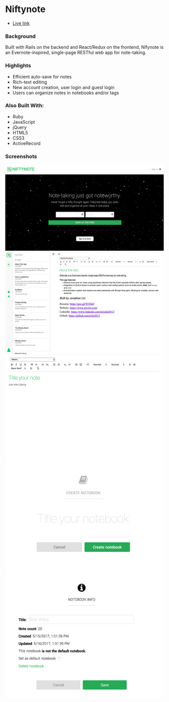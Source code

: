 # Niftynote
* [Live link](https://www.niftynote.me/)

### Background

Built with Rails on the backend and React/Redux on the frontend, Nifynote is an Evernote-inspired, single-page RESTful web app for note-taking.

### Highlights
* Efficient auto-save for notes
* Rich-text editing
* New account creation, user login and guest login
* Users can organize notes in notebooks and/or tags

### Also Built With:
* Ruby
* JavaScript
* jQuery
* HTML5
* CSS3
* ActiveRecord

### Screenshots

<img src="./public/images/NiftynoteSplashPage.png">

<img src="./public/images/NiftynoteHomePage.png">

<img src="./public/images/NiftynoteNewNote.png">

<img src="./public/images/NiftynoteNewNotebook.png">

<img src="./public/images/NiftynoteNotebookInfo.png">
